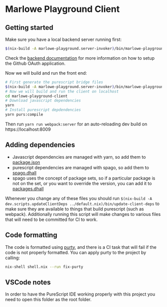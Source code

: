 # Marlowe Playground Client

## Getting started

Make sure you have a local backend server running first:
```bash
$(nix-build -A marlowe-playground.server-invoker)/bin/marlowe-playground webserver
```

Check the [backend documentation](../marlowe-playground-server/README.md) for more information on how to setup the Github OAuth application.

Now we will build and run the front end:
```bash
# First generate the purescript bridge files
$(nix-build -A marlowe-playground.server-invoker)/bin/marlowe-playground psgenerator ./marlowe-playground-client/generated
# Now we will build and run the client on localhost
cd marlowe-playground-client
# Download javascript dependencies
yarn
# Install purescript depdendencies
yarn purs:compile
```

Then run `yarn run webpack:server` for an auto-reloading dev build on https://localhost:8009

## Adding dependencies

* Javascript dependencies are managed with yarn, so add them to [package.json](./package.json)
* purescript dependencies are managed with spago, so add them to [spago.dhall](./spago.dhall)
* spago uses the concept of package sets, so if a particular package is not on the set, or you want to override the version, you can add it to [packages.dhall](./packages.dhall)

Whenever you change any of these files you should run `$(nix-build -A dev.scripts.updateClientDeps ../default.nix)/bin/update-client-deps` to make sure they are available to things that build purescript (such as webpack). Additionally running this script will make changes to various files that will need to be committed for CI to work.

## Code formatting

The code is formatted using [purty](https://gitlab.com/joneshf/purty), and there is a CI task that will fail if the code is not properly formatted. You can apply purty to the project by calling:

```bash
nix-shell shell.nix --run fix-purty
```

## VSCode notes

In order to have the PureScript IDE working properly with this project you need to open this folder as the root folder.
